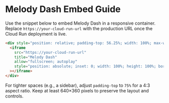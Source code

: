 # Melody Dash Embed Guide

Use the snippet below to embed Melody Dash in a responsive container. Replace `https://your-cloud-run-url` with the production URL once the Cloud Run deployment is live.

```html
<div style="position: relative; padding-top: 56.25%; width: 100%; max-width: 960px; margin: 0 auto;">
  <iframe
    src="https://your-cloud-run-url"
    title="Melody Dash"
    allow="fullscreen; autoplay"
    style="position: absolute; inset: 0; width: 100%; height: 100%; border: 0; background: #121212;"
  ></iframe>
</div>
```

For tighter spaces (e.g., a sidebar), adjust `padding-top` to `75%` for a 4:3 aspect ratio. Keep at least 640×360 pixels to preserve the layout and controls.
